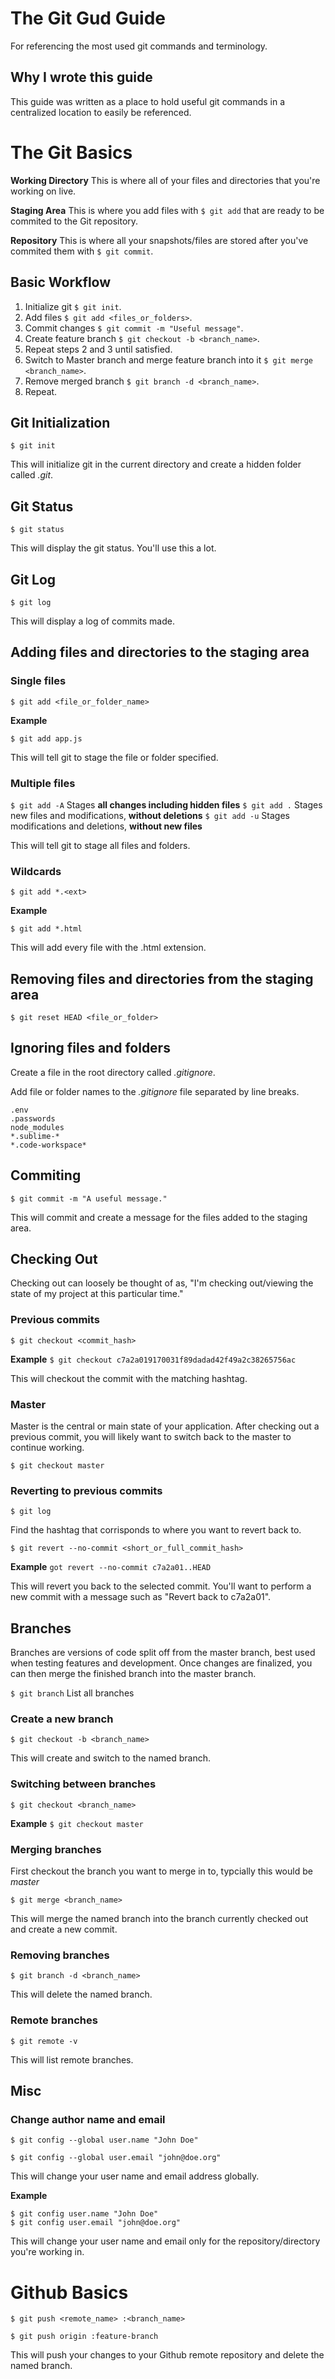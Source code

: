 # The Git Gud Guide

For referencing the most used git commands and terminology.

## Why I wrote this guide

This guide was written as a place to hold useful git commands in a centralized location to easily be referenced.


# The Git Basics

**Working Directory**
This is where all of your files and directories that you're working on live.

**Staging Area**
This is where you add files with `$ git add` that are ready to be commited to the Git repository.

**Repository**
This is where all your snapshots/files are stored after you've commited them with `$ git commit`.

## Basic Workflow

1. Initialize git `$ git init`.
2. Add files `$ git add <files_or_folders>`.
3. Commit changes `$ git commit -m "Useful message"`.
4. Create feature branch `$ git checkout -b <branch_name>`.
5. Repeat steps 2 and 3 until satisfied.
6. Switch to Master branch and merge feature branch into it `$ git merge <branch_name>`.
7. Remove merged branch `$ git branch -d <branch_name>`.
8. Repeat.

## Git Initialization

`$ git init`

This will initialize git in the current directory and create a hidden folder called *.git*.

## Git Status

`$ git status`

This will display the git status. You'll use this a lot.

## Git Log

`$ git log`

This will display a log of commits made.


## Adding files and directories to the staging area

### Single files

`$ git add <file_or_folder_name>`

**Example**

`$ git add app.js`

This will tell git to stage the file or folder specified.

### Multiple files

`$ git add -A` Stages **all changes including hidden files**
`$ git add .` Stages new files and modifications, **without deletions**
`$ git add -u` Stages modifications and deletions, **without new files**

This will tell git to stage all files and folders.

### Wildcards

`$ git add *.<ext>`

**Example**

`$ git add *.html`

This will add every file with the .html extension.


## Removing files and directories from the staging area

`$ git reset HEAD <file_or_folder>`


## Ignoring files and folders

Create a file in the root directory called *.gitignore*.

Add file or folder names to the *.gitignore* file separated by line breaks.

```
.env
.passwords
node_modules
*.sublime-*
*.code-workspace*
```


## Commiting

`$ git commit -m "A useful message."`

This will commit and create a message for the files added to the staging area.


## Checking Out

Checking out can loosely be thought of as, "I'm checking out/viewing the state of my project at this particular time."

### Previous commits

`$ git checkout <commit_hash>`

**Example**
`$ git checkout c7a2a019170031f89dadad42f49a2c38265756ac`

This will checkout the commit with the matching hashtag.

### Master

Master is the central or main state of your application. After checking out a previous commit, you will likely want to switch back to the master to continue working.

`$ git checkout master`

### Reverting to previous commits

`$ git log`

Find the hashtag that corrisponds to where you want to revert back to.

`$ git revert --no-commit <short_or_full_commit_hash>`

**Example**
`got revert --no-commit c7a2a01..HEAD`

This will revert you back to the selected commit. You'll want to perform a new commit with a message such as "Revert back to c7a2a01".


## Branches

Branches are versions of code split off from the master branch, best used when testing features and development. Once changes are finalized, you can then merge the finished branch into the master branch.

`$ git branch` List all branches

### Create a new branch

`$ git checkout -b <branch_name>`

This will create and switch to the named branch.

### Switching between branches

`$ git checkout <branch_name>`

**Example**
`$ git checkout master`

### Merging branches

First checkout the branch you want to merge in to, typcially this would be *master*

`$ git merge <branch_name>`

This will merge the named branch into the branch currently checked out and create a new commit.

### Removing branches

`$ git branch -d <branch_name>`

This will delete the named branch.

### Remote branches

`$ git remote -v`

This will list remote branches.


## Misc

### Change author name and email

`$ git config --global user.name "John Doe"`

`$ git config --global user.email "john@doe.org"`

This will change your user name and email address globally.

**Example**
```
$ git config user.name "John Doe"
$ git config user.email "john@doe.org"
```

This will change your user name and email only for the repository/directory you're working in.


# Github Basics

`$ git push <remote_name> :<branch_name>`

`$ git push origin :feature-branch`

This will push your changes to your Github remote repository and delete the named branch.